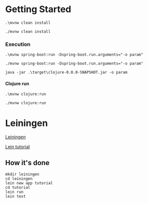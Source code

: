 # Getting Started

```shell
.\mvnw clean install
```

```shell
./mvnw clean install
```

### Execution

```shell
.\mvnw spring-boot:run -Dspring-boot.run.arguments="-o param"
```

```shell
./mvnw spring-boot:run -Dspring-boot.run.arguments="-o param"
```

```shell
java -jar .\target\clojure-0.0.0-SNAPSHOT.jar -o param
```

#### Clojure run

```shell
.\mvnw clojure:run
```

```shell
./mvnw clojure:run
```

# Leiningen

[Leiningen](https://leiningen.org/)

[Lein tutorial](https://codeberg.org/leiningen/leiningen/src/branch/stable/doc/TUTORIAL.md)

## How it's done

```shell
mkdir leiningen
cd leiningen
lein new app tutorial
cd tutorial
lein run
lein test
```
